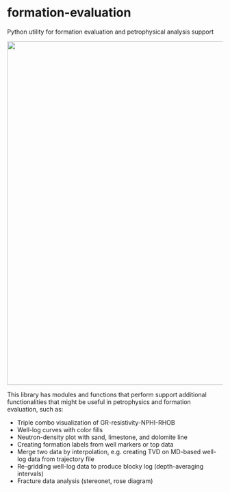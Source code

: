 # formation-evaluation

Python utility for formation evaluation and petrophysical analysis support

<div>
<img src="https://user-images.githubusercontent.com/51282928/109374769-547b9e00-78ea-11eb-848b-72e810750383.png" width="800"/>
</div>

This library has modules and functions that perform support additional functionalities that might be useful in petrophysics and formation evaluation, such as:

* Triple combo visualization of GR-resistivity-NPHI-RHOB
* Well-log curves with color fills
* Neutron-density plot with sand, limestone, and dolomite line
* Creating formation labels from well markers or top data
* Merge two data by interpolation, e.g. creating TVD on MD-based well-log data from trajectory file
* Re-gridding well-log data to produce blocky log (depth-averaging intervals)
* Fracture data analysis (stereonet, rose diagram)
